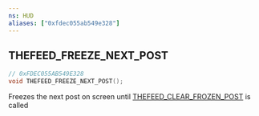 ```yaml
---
ns: HUD
aliases: ["0xfdec055ab549e328"]
---
```

## THEFEED_FREEZE_NEXT_POST

```c
// 0xFDEC055AB549E328
void THEFEED_FREEZE_NEXT_POST();
```

Freezes the next post on screen until [THEFEED_CLEAR_FROZEN_POST](#_0x80FE4F3AB4E1B62A) is called

